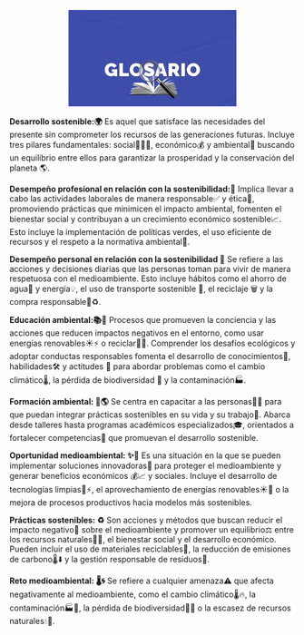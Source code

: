 <p align="center">
  <img src="/img/glosario.jpeg" alt="![glosario](/img/glosario.jpeg)" />
</p>  

**Desarrollo sostenible:🌍** Es aquel que satisface las necesidades del presente sin comprometer los recursos de las generaciones futuras. Incluye tres pilares fundamentales: social🧑‍🤝‍🧑, económico💰 y ambiental🌿 buscando un equilibrio entre ellos para garantizar la prosperidad y la conservación del planeta 🌎. 

**Desempeño profesional en relación con la sostenibilidad:💼** Implica llevar a cabo las actividades laborales de manera responsable✅ y ética🤝, promoviendo prácticas que minimicen el impacto ambiental, fomenten el bienestar social y contribuyan a un crecimiento económico sostenible📈. Esto incluye la implementación de políticas verdes, el uso eficiente de recursos y el respeto a la normativa ambiental📜.

**Desempeño personal en relación con la sostenibilidad 🌱** Se refiere a las acciones y decisiones diarias que las personas toman para vivir de manera respetuosa con el medioambiente. Esto incluye hábitos como el ahorro de agua🚰 y energía💡, el uso de transporte sostenible 🚌, el reciclaje 🗑️ y la compra responsable🛒♻️.

**Educación ambiental:📚🌱** Procesos que promueven la conciencia y las acciones que reducen impactos negativos en el entorno, como usar energías renovables☀️⚡ o reciclar🚮🔄. Comprender los desafíos ecológicos y adoptar conductas responsables fomenta el desarrollo de conocimientos📖, habilidades🛠️ y actitudes 🤝 para abordar problemas como el cambio climático🌡️, la pérdida de biodiversidad 🐾 y la contaminación🏭. 

**Formación ambiental: 🏫🌎** Se centra en capacitar a las personas🙋‍♂️ para que puedan integrar prácticas sostenibles en su vida y su trabajo💼. Abarca desde talleres hasta programas académicos especializados🎓, orientados a fortalecer competencias🧠 que promuevan el desarrollo sostenible.

**Oportunidad medioambiental: ✨🌳** Es una situación en la que se pueden implementar soluciones innovadoras🤖 para proteger el medioambiente y generar beneficios económicos 💰📈 y sociales. Incluye el desarrollo de tecnologías limpias🔋⚡, el aprovechamiento de energías renovables☀️💨 o la mejora de procesos productivos hacia modelos más sostenibles.

**Prácticas sostenibles: ♻️** Son acciones y métodos que buscan reducir el impacto negativo🚫 sobre el medioambiente y promover un equilibrio⚖️ entre los recursos naturales🌳💧, el bienestar social y el desarrollo económico. Pueden incluir el uso de materiales reciclables🔄, la reducción de emisiones de carbono🌡️⬇️ y la gestión responsable de residuos🚮.

**Reto medioambiental: 🌡️🌀** Se refiere a cualquier amenaza⚠️ que afecta negativamente al medioambiente, como el cambio climático🌡️🔥, la contaminación🏭🚫, la pérdida de biodiversidad🐾🌿  o la escasez de recursos naturales💧🌾. 
